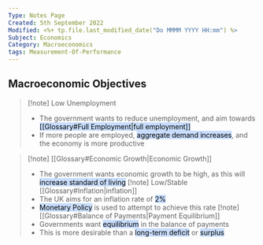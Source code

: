 ```yaml
---
Type: Notes Page
Created: 5th September 2022
Modified: <%+ tp.file.last_modified_date("Do MMMM YYYY HH:mm") %>
Subject: Economics
Category: Macroeconomics
tags: Measurement-Of-Performance
---
```


## Macroeconomic Objectives

> [!note] Low Unemployment
> - The government wants to reduce unemployment, and aim towards <mark style="background: #ADCCFFA6;">[[Glossary#Full Employment|full employment]]</mark> 
> - If more people are employed, <mark style="background: #ADCCFFA6;">aggregate demand increases</mark>, and the economy is more productive 

> [!note] [[Glossary#Economic Growth|Economic Growth]] 
> - The government wants economic growth to be high, as this will <mark style="background: #ADCCFFA6;">increase standard of living</mark> 
> [!note] Low/Stable [[Glossary#Inflation|inflation]] 
> - The UK aims for an inflation rate of <mark style="background: #ADCCFFA6;">2%</mark>
> - <mark style="background: #ADCCFFA6;">Monetary Policy</mark> is used to attempt to achieve this rate
> [!note] [[Glossary#Balance of Payments|Payment Equilibrium]] 
> - Governments want <mark style="background: #ADCCFFA6;">equilibrium</mark> in the balance of payments
> - This is more desirable than a <mark style="background: #ADCCFFA6;">long-term deficit</mark> or <mark style="background: #ADCCFFA6;">surplus</mark> 

